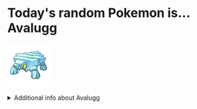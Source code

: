 # Today's random Pokemon is... Avalugg

![Avalugg shiny sprite](https://raw.githubusercontent.com/PokeAPI/sprites/master/sprites/pokemon/shiny/713.png)

<details>
<summary>Additional info about Avalugg</summary>

| srpite type | image |
|------|------|
| front_default | ![Avalugg front_default sprite](https://raw.githubusercontent.com/PokeAPI/sprites/master/sprites/pokemon/713.png) | </details>